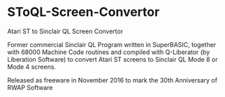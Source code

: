 # SToQL-Screen-Convertor
Atari ST to Sinclair QL Screen Convertor

Former commercial Sinclair QL Program written in SuperBASIC, together with 68000 Machine Code routines and compiled with 
Q-Liberator (by Liberation Software) to convert Atari ST screens to Sinclair QL Mode 8 or Mode 4 screens.

Released as freeware in November 2016 to mark the 30th Anniversary of RWAP Software
